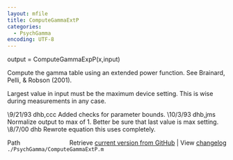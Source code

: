 ```yaml
---
layout: mfile
title: ComputeGammaExtP
categories:
  - PsychGamma
encoding: UTF-8
---
```


output = ComputeGammaExpP(x,input)

Compute the gamma table using an extended power function.
See Brainard, Pelli, & Robson (2001).

Largest value in input must be the maximum device
setting.  This is wise during measurements in
any case.

\9/21/93  dhb,ccc  Added checks for parameter bounds.
\10/3/93  dhb,jms  Normalize output to max of 1.
                  Better be sure that last value is max setting.
\8/7/00   dhb      Rewrote equation this uses completely.


<div class="code_header" style="text-align:right;">
  <span style="float:left;">Path&nbsp;&nbsp;</span> <span class="counter">Retrieve <a href=
  "https://raw.github.com/Psychtoolbox-3/Psychtoolbox-3/beta/./PsychGamma/ComputeGammaExtP.m">current version from GitHub</a> | View <a href=
  "https://github.com/Psychtoolbox-3/Psychtoolbox-3/commits/beta/./PsychGamma/ComputeGammaExtP.m">changelog</a></span>
</div>
<div class="code">
  <code>./PsychGamma/ComputeGammaExtP.m</code>
</div>
